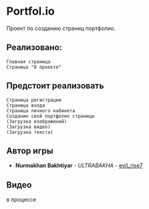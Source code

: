 # Portfol.io
Проект по созданию страниц портфолио.
## Реализовано:
```
Главная страница
Страница "О проекте"
```
## Предстоит реализовать
```
Страница регистрации
Страница входа
Страница личного кабинета
Создание свой портфолио страницы
(Загрузка изображений)
(Загрузка видео)
(Загрузка текста)
```
## Автор игры
* **Nurmakhan Bakhtiyar** - *ULTRABAKHA* - [evil_rise7](https://github.com/evilrise7)
## Видео
в процессе
